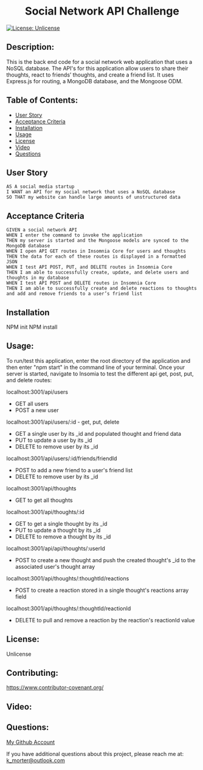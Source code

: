 <h1 align="center">Social Network API Challenge</h1>

[![License: Unlicense](https://img.shields.io/badge/license-Unlicense-blue.svg)](http://unlicense.org/)

  ## Description:
  This is the back end code for a social network web application that uses a NoSQL database. The API's for this application allow users to share their thoughts, react to friends’ thoughts, and create a friend list. It uses Express.js for routing, a MongoDB database, and the Mongoose ODM. 

  ## Table of Contents:
  * [User Story](#user-story)
  * [Acceptance Criteria](#acceprance-criteria)
  * [Installation](#installation)
  * [Usage](#usage)
  * [License](#license)
  * [Video](#video)
  * [Questions](#questions)
  
  ## User Story
  ```
  AS A social media startup
  I WANT an API for my social network that uses a NoSQL database
  SO THAT my website can handle large amounts of unstructured data
  ```
  
  ## Acceptance Criteria
  ```
  GIVEN a social network API
  WHEN I enter the command to invoke the application
  THEN my server is started and the Mongoose models are synced to the MongoDB database
  WHEN I open API GET routes in Insomnia Core for users and thoughts
  THEN the data for each of these routes is displayed in a formatted JSON
  WHEN I test API POST, PUT, and DELETE routes in Insomnia Core
  THEN I am able to successfully create, update, and delete users and thoughts in my database
  WHEN I test API POST and DELETE routes in Insomnia Core
  THEN I am able to successfully create and delete reactions to thoughts and add and remove friends to a user’s friend list
  ```
  
  ## Installation
  NPM init
  NPM install

  ## Usage:
  To run/test this application, enter the root directory of the application and then enter "npm start" in the command line of your terminal. Once your server is started, navigate to Insomia to test the different api get, post, put, and delete routes:
 
  localhost:3001/api/users
   * GET all users
   * POST a new user
  
  localhost:3001/api/users/:id - get, put, delete
  * GET a single user by its _id and populated thought and friend data
  * PUT to update a user by its _id
  * DELETE to remove user by its _id
  
  localhost:3001/api/users/:id/friends/friendId
  * POST to add a new friend to a user's friend list
  * DELETE to remove user by its _id
  
  localhost:3001/api/thoughts
  * GET to get all thoughts
  
  localhost:3001/api/thoughts/:id
  * GET to get a single thought by its _id
  * PUT to update a thought by its _id
  * DELETE to remove a thought by its _id
  
  localhost:3001/api/api/thoughts/:userId
  * POST to create a new thought and push the created thought's _id to the associated user's thought array
  
  localhost:3001/api/thoughts/:thoughtId/reactions
  * POST to create a reaction stored in a single thought's reactions array field
  
  localhost:3001/api/thoughts/:thoughtId/reactionId
  * DELETE to pull and remove a reaction by the reaction's reactionId value

  ## License:
  Unlicense

  ## Contributing:
  https://www.contributor-covenant.org/

  ## Video:

  ## Questions:
  [My Github Account](https://github.com/kaileymorter)

  If you have additional questions about this project, please reach me at: k_morter@outlook.com
